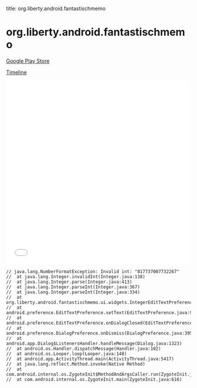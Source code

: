 title: org.liberty.android.fantastischmemo

# org.liberty.android.fantastischmemo

[Google Play Store](https://play.google.com/store/apps/details?id=org.liberty.android.fantastischmemo)

[Timeline](./vis-timeline.html)

<iframe src="./vis-timeline.html" width="100%" height="500px" style="border:none;"></iframe>

```
// java.lang.NumberFormatException: Invalid int: "817737007732267"
// 	at java.lang.Integer.invalidInt(Integer.java:138)
// 	at java.lang.Integer.parse(Integer.java:413)
// 	at java.lang.Integer.parseInt(Integer.java:367)
// 	at java.lang.Integer.parseInt(Integer.java:334)
// 	at org.liberty.android.fantastischmemo.ui.widgets.IntegerEditTextPreference.persistString(IntegerEditTextPreference.java:75)
// 	at android.preference.EditTextPreference.setText(EditTextPreference.java:92)
// 	at android.preference.EditTextPreference.onDialogClosed(EditTextPreference.java:146)
// 	at android.preference.DialogPreference.onDismiss(DialogPreference.java:395)
// 	at android.app.Dialog$ListenersHandler.handleMessage(Dialog.java:1323)
// 	at android.os.Handler.dispatchMessage(Handler.java:102)
// 	at android.os.Looper.loop(Looper.java:148)
// 	at android.app.ActivityThread.main(ActivityThread.java:5417)
// 	at java.lang.reflect.Method.invoke(Native Method)
// 	at com.android.internal.os.ZygoteInit$MethodAndArgsCaller.run(ZygoteInit.java:726)
// 	at com.android.internal.os.ZygoteInit.main(ZygoteInit.java:616)

```



